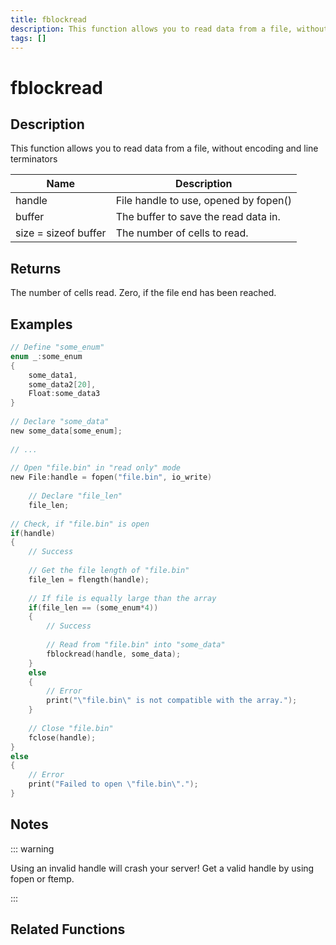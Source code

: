 ```yaml
---
title: fblockread
description: This function allows you to read data from a file, without encoding and line terminators.
tags: []
---
```


# fblockread

## Description

This function allows you to read data from a file, without encoding and line terminators

| Name                 | Description                           |
| -------------------- | ------------------------------------- |
| handle               | File handle to use, opened by fopen() |
| buffer               | The buffer to save the read data in.  |
| size = sizeof buffer | The number of cells to read.          |

## Returns

The number of cells read. Zero, if the file end has been reached.

## Examples

```c
// Define "some_enum"
enum _:some_enum
{
	some_data1,
	some_data2[20],
	Float:some_data3
}
 
// Declare "some_data"
new some_data[some_enum];
 
// ...
 
// Open "file.bin" in "read only" mode
new File:handle = fopen("file.bin", io_write)
 
	// Declare "file_len"
	file_len;
 
// Check, if "file.bin" is open
if(handle)
{
	// Success
 
	// Get the file length of "file.bin"
	file_len = flength(handle);
 
	// If file is equally large than the array
	if(file_len == (some_enum*4))
	{
		// Success
 
		// Read from "file.bin" into "some_data"
		fblockread(handle, some_data);
	}
	else
	{
		// Error
		print("\"file.bin\" is not compatible with the array.");
	}
 
	// Close "file.bin"
	fclose(handle);
}
else
{
	// Error
	print("Failed to open \"file.bin\".");
}
```

## Notes

::: warning

Using an invalid handle will crash your server! Get a valid handle by using fopen or ftemp.

:::

## Related Functions
